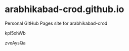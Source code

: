 # arabhikabad-crod.github.io
Personal GitHub Pages site for arabhikabad-crod


















kpI5xhWb

zveAysQa
